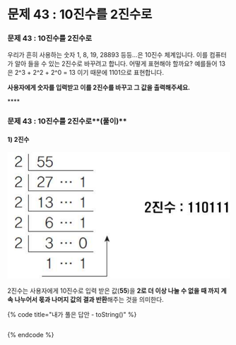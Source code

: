 # 문제 43 : 10진수를 2진수로

### 문제 43 : 10진수를 2진수로

우리가 흔히 사용하는 숫자 1, 8, 19, 28893 등등...은 10진수 체계입니다. 이를 컴퓨터가 알아 들을 수 있는 2진수로 바꾸려고 합니다. 어떻게 표현해야 할까요? 예를들어 13은 2^3 + 2^2 + 2^0 = 13 이기 때문에 1101으로 표현합니다. 

**사용자에게 숫자를 입력받고 이를 2진수를 바꾸고 그 값을 출력해주세요.**

\*\*\*\*

### 문제 43 : 10진수를 2진수로**\(풀이\)**

#### **1\) 2진수**

![](../.gitbook/assets/994c02395d26c5a403.jpeg)

2진수는 사용자에게 10진수로 입력 받은 값\(**55**\)을 **2로 더 이상 나눌 수 없을 때 까지 계속 나누어서 몫과 나머지 값의 결과 반환**해주는 것을 의미한다. 





{% code title="내가 풀은 답안 - toString\(\)" %}
```javascript

```
{% endcode %}

